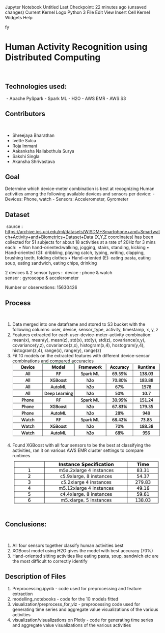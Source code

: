 Jupyter Notebook
Untitled
Last Checkpoint: 22 minutes ago
(unsaved changes)
Current Kernel Logo
Python 3 
File
Edit
View
Insert
Cell
Kernel
Widgets
Help

fy
# Human Activity Recognition using Distributed Computing
​
## Technologies used:
​
    - Apache PySpark
    - Spark ML
    - H2O
    - AWS EMR
    - AWS S3
​
​
## Contributors
​
- Shreejaya Bharathan
- Ivette Sulca
- Roja Immani
- Aakanksha Nallabothula Surya
- Sakshi Singla
- Akansha Shrivastava
​
## Goal
Determine which device-meter combination is best at recognizing Human activities among the following available devices and sensors per device:
    - Devices: Phone, watch
    - Sensors: Accelerometer, Gyrometer
    
    
## Dataset
​
source : https://archive.ics.uci.edu/ml/datasets/WISDM+Smartphone+and+Smartwatch+Activity+and+Biometrics+Dataset+
​
Data (X,Y,Z coordinates) has been collected for 51 subjects for about 18 activities at a rate of 20Hz for 3 mins each:
​
    • Non hand-oriented:walking, jogging, stairs, standing, kicking 
    • Hand-oriented (G): dribbling, playing catch, typing, writing, clapping, brushing teeth, folding clothes
    • Hand-oriented (E): eating pasta, eating soup, eating sandwich, eating chips, drinking
    
2 devices & 2 sensor types :
​
    device : phone & watch  
    sensor : gyroscope & accelerometer 
    
Number or observations: 15630426
​
​
## Process
​
1) Data merged into one dataframe and stored to S3 bucket with the following columns:
user, device, sensor_type, activity, timestamp, x, y, z
​
2) Features extracted for each user-device-meter-activity combination:
mean(x), mean(y), mean(z), std(x), std(y), std(z), covariance(x,y), covariance(y,z), covariance(z,x), histogram(x,4), hostogram(y,4), histogram(z,4), range(x), range(y), range(z)
​
3) Fit 10 models on the extracted features with different device-sensor combinations and compared accuracies
​
![image info](./images/accuracies.png)
​
​
4) Found XGBoost with all four sensors to be the best at classifying the activities, ran it on various AWS EMR cluster settings to compare runtimes
​
![image info](./images/best_model_runtimes.png)
​
​
## Conclusions:
​
1) All four sensors together classify human activities best
​
2) XGBoost model using H2O gives the model with best accuracy (70%)
​
3) Hand-oriented sitting activities like eating pasta, soup, sandwich etc are the most difficult to correctly identify
​
​
## Description of Files

1) Preprocessing.ipynb - code used for preprocessing and feature extraction
2) modelling_notebooks - code for the 10 models fitted
3) visualization/preprocess_for_viz - preprocessing code used for generating time series and aggregate value visualizations of the various activities
4) visualization/visualizations on Plotly - code for generating time series and aggregate value visualizations of the various activities
 